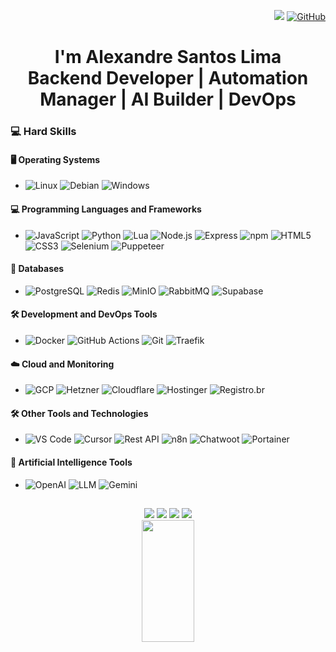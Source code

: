 <div align="right">
  
![](https://komarev.com/ghpvc/?username=Alexandre-Santos-Lima&color=006bed)
[![GitHub](https://img.shields.io/github/followers/Alexandre-Santos-Lima?label=follow&style=social)](https://github.com/Alexandre-Santos-Lima)
</div>
<div align="center">
  
# I'm Alexandre Santos Lima  <br> Backend Developer | Automation Manager | AI Builder | DevOps
</div>

### 💻 Hard Skills

#### 🖥️ Operating Systems
- ![Linux](https://img.shields.io/badge/-Linux-333333?style=plastic&logo=linux&logoColor=white) ![Debian](https://img.shields.io/badge/-Debian-333333?style=plastic&logo=debian&logoColor=red) ![Windows](https://img.shields.io/badge/Windows-333333?style=plastic&logo=windows&logoColor=0078D6) 

#### 💻 Programming Languages ​​and Frameworks
- ![JavaScript](https://img.shields.io/badge/-JavaScript-333333?style=plastic&logo=javascript) ![Python](https://img.shields.io/badge/Python-333333?style=plastic&logo=python) ![Lua](https://img.shields.io/badge/-Lua-333333?style=plastic&logo=lua&logoColor=blue) ![Node.js](https://img.shields.io/badge/-Node.js-333333?style=plastic&logo=node.js) ![Express](https://img.shields.io/badge/-Express-333333?style=plastic&logo=express) ![npm](https://img.shields.io/badge/-npm-333333?style=plastic&logo=npm&logoColor=red) ![HTML5](https://img.shields.io/badge/-HTML5-333333?style=plastic&logo=HTML5) ![CSS3](https://img.shields.io/badge/CSS-333333?style=plastic&logo=css3&logoColor=1572B6) ![Selenium](https://img.shields.io/badge/-Selenium-333333?style=plastic&logo=selenium) ![Puppeteer](https://img.shields.io/badge/-Puppeteer-333333?style=plastic&logo=puppeteer)

#### 💾 Databases
- ![PostgreSQL](https://img.shields.io/badge/-PostgreSQL-333333?style=plastic&logo=postgresql) ![Redis](https://img.shields.io/badge/-Redis-333333?style=plastic&logo=redis) ![MinIO](https://img.shields.io/badge/MinIO-333333?style=plastic&logo=minio&logoColor=F44F00) ![RabbitMQ](https://img.shields.io/badge/RabbitMQ-333333?style=plastic&logo=rabbitmq&logoColor=FF6600) ![Supabase](https://img.shields.io/badge/-Supabase-333333?style=plastic&logo=supabase)

#### 🛠️ Development and DevOps Tools
- ![Docker](https://img.shields.io/badge/-Docker-333333?style=plastic&logo=docker) ![GitHub Actions](https://img.shields.io/badge/-GitHub_Actions-333333?style=plastic&logo=github-actions) ![Git](https://img.shields.io/badge/-Git-333333?style=plastic&logo=git) ![Traefik](https://img.shields.io/badge/-Traefik-333333?style=plastic&logo=traefik)

#### ☁️ Cloud and Monitoring
- ![GCP](https://img.shields.io/badge/-GCP-333333?style=plastic&logo=google-cloud) ![Hetzner](https://img.shields.io/badge/-Hetzner-333333?style=plastic&logo=hetzner&logoColor=red) ![Cloudflare](https://img.shields.io/badge/-Cloudflare-333333?style=plastic&logo=cloudflare) ![Hostinger](https://img.shields.io/badge/Hostinger-333333?style=plastic&logo=hostinger&logoColor=#674CC4) ![Registro.br](https://img.shields.io/badge/Registro.br-333333?style=plastic&logo=registrodotbr&logoColor=white)

#### 🛠 Other Tools and Technologies
- ![VS Code](https://img.shields.io/badge/-VS%20Code-333333?style=plastic&logo=visualstudiocode) ![Cursor](https://img.shields.io/badge/-Cursor-333333?style=plastic&logo=cursor) ![Rest API](https://img.shields.io/badge/-Rest_API-333333?style=plastic) ![n8n](https://img.shields.io/badge/n8n-333333?style=plastic&logo=n8n&logoColor=red) ![Chatwoot](https://img.shields.io/badge/Chatwoot-333333?style=plastic&logo=chatwoot&logoColor=#00A79D) ![Portainer](https://img.shields.io/badge/Portainer-333333?style=plastic&logo=portainer&logoColor=0078D6)

#### 🤖 Artificial Intelligence Tools
- ![OpenAI](https://img.shields.io/badge/-OpenAI-333333?style=plastic&logo=openai) ![LLM](https://img.shields.io/badge/-LLM-333333?style=plastic&logo=llm) ![Gemini](https://img.shields.io/badge/Gemini-333333?style=plastic&logo=google&logoColor=white)

##
 
<div align="center"> 
  <a href = "https://www.instagram.com/alexandreslima.oficial/">            <img src="https://img.shields.io/badge/-Instagram-%23E4405F?style=for-the-badge&logo=instagram&logoColor=white"></a>
  <a href = "mailto:contatosantos12ddt@gmail.com">                          <img src="https://img.shields.io/badge/-Gmail-%23333?style=for-the-badge&logo=gmail&logoColor=white"></a>
  <a href = "https://www.linkedin.com/in/alexandreslima-oficial/">          <img src="https://img.shields.io/badge/-LinkedIn-%230077B5?style=for-the-badge&logo=linkedin&logoColor=white"></a>
  <a href = "https://api.whatsapp.com/send?phone=5595984028327">            <img src="https://img.shields.io/badge/whatsapp-whatsapp?style=for-the-badge&logo=whatsapp&logoColor=white"></a>
</div>

<div align="center">  
  <img width="41%" height="195px" src="https://github-readme-stats.vercel.app/api/top-langs/?username=Alexandre-Santos-Lima&layout=compact&hide_border=true&title_color=00bfbf&text_color=00bfbf&bg_color=0d1117&hide=assembly,c%2b%2b,cmake,css,html,jupyter%20notebook,vhdl&exclude_repo=dotfiles" />
</div>
